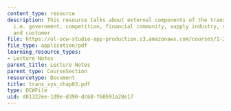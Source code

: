 ```yaml
---
content_type: resource
description: This resource talks about external components of the transportation system
  i.e. government, competition, financial community, supply industry, stakeholders
  and customer
file: https://ol-ocw-studio-app-production.s3.amazonaws.com/courses/1-221j-transportation-systems-fall-2004/d81322ee1d9ed390dc68f60b91a28e17_trans_sys_chap03.pdf
file_type: application/pdf
learning_resource_types:
- Lecture Notes
parent_title: Lecture Notes
parent_type: CourseSection
resourcetype: Document
title: trans_sys_chap03.pdf
type: OCWFile
uid: d81322ee-1d9e-d390-dc68-f60b91a28e17
---
```

